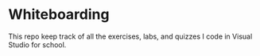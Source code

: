 # Whiteboarding

This repo keep track of all the exercises, labs, and quizzes I code in Visual Studio for school.
